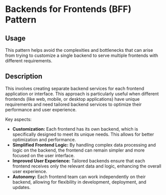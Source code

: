 # Backends for Frontends (BFF) Pattern

## Usage
This pattern helps avoid the complexities and bottlenecks that can arise from trying to 
customize a single backend to serve multiple frontends with different requirements.

## Description
This involves creating separate backend services for each frontend application or interface. 
This approach is particularly useful when different frontends (like web, mobile, or desktop applications) 
have unique requirements and need tailored backend services to optimize their performance and user experience.


Key aspects:
* **Customization:** Each frontend has its own backend, which is specifically designed to meet its unique needs. This allows for better optimization and performance.
* **Simplified Frontend Logic:** By handling complex data processing and logic on the backend, the frontend can remain simpler and more focused on the user interface.
* **Improved User Experience:** Tailored backends ensure that each frontend receives only the relevant data and logic, enhancing the overall user experience.
* **Autonomy:** Each frontend team can work independently on their backend, allowing for flexibility in development, deployment, and updates.
